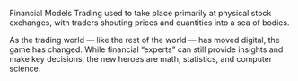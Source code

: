 Financial Models
Trading used to take place primarily at physical stock exchanges, with traders shouting prices and quantities into a sea of bodies.


As the trading world — like the rest of the world — has moved digital, the game has changed. While financial “experts” can still provide insights and make key decisions, the new heroes are math, statistics, and computer science.